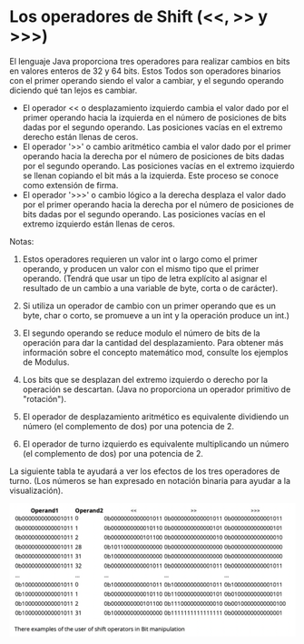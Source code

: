 # Los operadores de Shift (<<, >> y >>>)

El lenguaje Java proporciona tres operadores para realizar cambios en bits en valores enteros de 32 y 64 bits.
Estos Todos son operadores binarios con el primer operando siendo el valor a cambiar, y el segundo operando diciendo qué tan lejos es cambiar.

* El operador << o desplazamiento izquierdo cambia el valor dado por el primer operando hacia la izquierda en el número de posiciones de bits dadas por el segundo operando. Las posiciones vacías en el extremo derecho están llenas de ceros.
* El operador '>>' o cambio aritmético cambia el valor dado por el primer operando hacia la derecha por el número de posiciones de bits dadas por el segundo operando. Las posiciones vacías en el extremo izquierdo se llenan copiando el bit más a la izquierda. Este proceso se conoce como extensión de firma.
* El operador '>>>' o cambio lógico a la derecha desplaza el valor dado por el primer operando hacia la derecha por el número de posiciones de bits dadas por el segundo operando. Las posiciones vacías en el extremo izquierdo están llenas de ceros.

Notas:

1. Estos operadores requieren un valor int o largo como el primer operando, y producen un valor con el mismo tipo que el primer operando. (Tendrá que usar un tipo de letra explícito al asignar el resultado de un cambio a una variable de byte, corta o de carácter).

2. Si utiliza un operador de cambio con un primer operando que es un byte, char o corto, se promueve a un int y la operación produce un int.)

3. El segundo operando se reduce modulo el número de bits de la operación para dar la cantidad del desplazamiento. Para obtener más información sobre el concepto matemático mod, consulte los ejemplos de Modulus.

4. Los bits que se desplazan del extremo izquierdo o derecho por la operación se descartan. (Java no proporciona un operador primitivo de "rotación").

5. El operador de desplazamiento aritmético es equivalente dividiendo un número (el complemento de dos) por una potencia de 2.

6. El operador de turno izquierdo es equivalente multiplicando un número (el complemento de dos) por una potencia de 2.

La siguiente tabla te ayudará a ver los efectos de los tres operadores de turno.
(Los números se han expresado en notación binaria para ayudar a la visualización).

![Tabla Efectos De Los Operadores Shift](TablaBinaryNotation.png)
